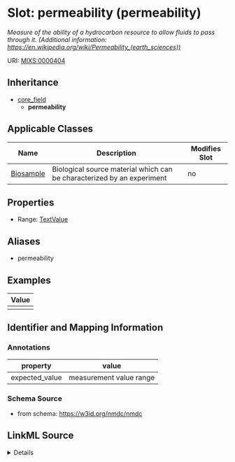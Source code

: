 # Slot: permeability (permeability)


_Measure of the ability of a hydrocarbon resource to allow fluids to pass through it. (Additional information: https://en.wikipedia.org/wiki/Permeability_(earth_sciences))_



URI: [MIXS:0000404](https://w3id.org/mixs/0000404)




## Inheritance

* [core_field](core_field.md)
    * **permeability**





## Applicable Classes

| Name | Description | Modifies Slot |
| --- | --- | --- |
[Biosample](Biosample.md) | Biological source material which can be characterized by an experiment |  no  |







## Properties

* Range: [TextValue](TextValue.md)



## Aliases


* permeability




## Examples

| Value |
| --- |
|  |

## Identifier and Mapping Information





### Annotations

| property | value |
| --- | --- |
| expected_value | measurement value range || preferred_unit | mD || occurrence | 1 |



### Schema Source


* from schema: https://w3id.org/nmdc/nmdc




## LinkML Source

<details>
```yaml
name: permeability
annotations:
  expected_value:
    tag: expected_value
    value: measurement value range
  preferred_unit:
    tag: preferred_unit
    value: mD
  occurrence:
    tag: occurrence
    value: '1'
description: 'Measure of the ability of a hydrocarbon resource to allow fluids to
  pass through it. (Additional information: https://en.wikipedia.org/wiki/Permeability_(earth_sciences))'
title: permeability
examples:
- value: ''
from_schema: https://w3id.org/nmdc/nmdc
aliases:
- permeability
rank: 1000
is_a: core field
string_serialization: '{integer} - {integer} {unit}'
slot_uri: MIXS:0000404
multivalued: false
alias: permeability
domain_of:
- Biosample
range: TextValue

```
</details>